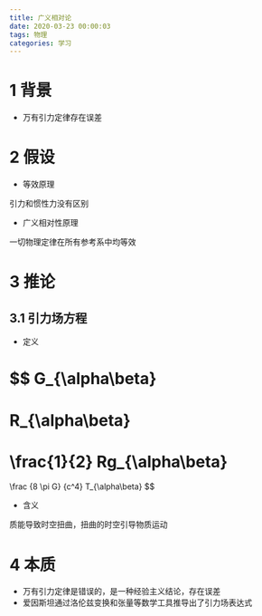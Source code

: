 ```yaml
---
title: 广义相对论
date: 2020-03-23 00:00:03
tags: 物理
categories: 学习
---
```

# 1 背景
- 万有引力定律存在误差

# 2 假设
- 等效原理

引力和惯性力没有区别

- 广义相对性原理

一切物理定律在所有参考系中均等效

# 3 推论
## 3.1 引力场方程
- 定义

$$
G_{\alpha\beta}
=
R_{\alpha\beta}
=
\frac{1}{2}
Rg_{\alpha\beta}
=
\frac
	{8 \pi G}
	{c^4}
T_{\alpha\beta}
$$

- 含义

质能导致时空扭曲，扭曲的时空引导物质运动

# 4 本质

- 万有引力定律是错误的，是一种经验主义结论，存在误差
- 爱因斯坦通过洛伦兹变换和张量等数学工具推导出了引力场表达式